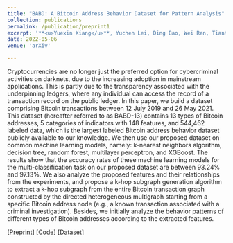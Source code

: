 ```yaml
---
title: "BABD: A Bitcoin Address Behavior Dataset for Pattern Analysis"
collection: publications
permalink: /publication/preprint1
excerpt: '**<u>Yuexin Xiang</u>**, Yuchen Lei, Ding Bao, Wei Ren, Tiantian Li, Qingqing Yang, Wenmao Liu, Tianqing Zhu, and Kim-Kwang Raymond Choo'
date: 2022-05-06
venue: 'arXiv'

---
```


Cryptocurrencies are no longer just the preferred option for cybercriminal activities on darknets, due to the increasing adoption in mainstream applications. This is partly due to the transparency associated with the underpinning ledgers, where any individual can access the record of a transaction record on the public ledger. In this paper, we build a dataset comprising Bitcoin transactions between 12 July 2019 and 26 May 2021. This dataset (hereafter referred to as BABD-13) contains 13 types of Bitcoin addresses, 5 categories of indicators with 148 features, and 544,462 labeled data, which is the largest labeled Bitcoin address behavior dataset publicly available to our knowledge. We then use our proposed dataset on common machine learning models, namely: k-nearest neighbors algorithm, decision tree, random forest, multilayer perceptron, and XGBoost. The results show that the accuracy rates of these machine learning models for the multi-classification task on our proposed dataset are between 93.24% and 97.13%. We also analyze the proposed features and their relationships from the experiments, and propose a k-hop subgraph generation algorithm to extract a k-hop subgraph from the entire Bitcoin transaction graph constructed by the directed heterogeneous multigraph starting from a specific Bitcoin address node (e.g., a known transaction associated with a criminal investigation). Besides, we initially analyze the behavior patterns of different types of Bitcoin addresses according to the extracted features.

[[Preprint](https://arxiv.org/abs/2204.05746)] [[Code](https://github.com/Y-Xiang-hub/Bitcoin-Address-Behavior-Analysis)] [[Dataset](https://www.kaggle.com/datasets/lemonx/babd13)]




